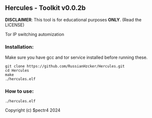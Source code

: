 ## Hercules - Toolkit v0.0.2b

**DISCLAIMER**: This tool is for educational purposes **ONLY**. (Read the LICENSE)

Tor IP switching automization

### Installation:
Make sure you have gcc and tor service installed before running these.
```
git clone https://github.com/RussianHzcker/Hercules.git
cd Hercules
make
./hercules.elf
```

### How to use:
```
./hercules.elf
```

Copyright (c) $pectr4 2024
